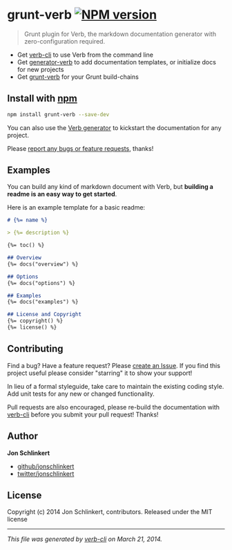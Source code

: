 # grunt-verb [![NPM version](https://badge.fury.io/js/grunt-verb.png)](http://badge.fury.io/js/grunt-verb)

> Grunt plugin for Verb, the markdown documentation generator with zero-configuration required.

* Get [verb-cli](https://github.com/assemble/verb) to use Verb from the command line
* Get [generator-verb](https://github.com/assemble/generator-verb) to add documentation templates, or initialize docs for new projects
* Get [grunt-verb](https://github.com/assemble/grunt-verb) for your Grunt build-chains

## Install with [npm](npmjs.org)
```bash
npm install grunt-verb --save-dev
```

You can also use the [Verb generator](https://github.com/assemble/generator-verb) to kickstart the documentation for any project.

Please [report any bugs or feature requests](https://github.com/assemble/grunt-verb/issues/new), thanks!

## Examples
You can build any kind of markdown document with Verb, but **building a readme is an easy way to get started**.

Here is an example template for a basic readme:

```markdown
# {%= name %}

> {%= description %}

{%= toc() %}

## Overview
{%= docs("overview") %}

## Options
{%= docs("options") %}

## Examples
{%= docs("examples") %}

## License and Copyright
{%= copyright() %}
{%= license() %}
```

## Contributing
Find a bug? Have a feature request? Please [create an Issue](https://github.com/assemble/grunt-verb/issues). If you find this project useful please consider "starring" it to show your support!

In lieu of a formal styleguide, take care to maintain the existing coding style. Add unit tests for any new or changed functionality.

Pull requests are also encouraged, please re-build the documentation with [verb-cli](https://github.com/assemble/verb-cli) before you submit your pull request! Thanks!

## Author

**Jon Schlinkert**

+ [github/jonschlinkert](https://github.com/jonschlinkert)
+ [twitter/jonschlinkert](http://twitter.com/jonschlinkert)

## License
Copyright (c) 2014 Jon Schlinkert, contributors.
Released under the MIT license

***

_This file was generated by [verb-cli](https://github.com/assemble/verb-cli) on March 21, 2014._